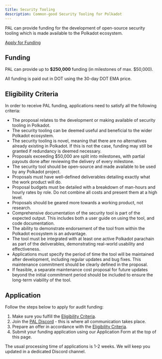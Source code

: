 ```yaml
---
title: Security Tooling
description: Common-good Security Tooling for Polkadot
---
```


PAL can provide funding for the development of open-source security tooling which is made available to the Polkadot ecosystem.

<div class="fundingButton">
  <a href="https://forms.gle/SvSG3dBkabirMsQ5A" target="_blank" class="button button--primary">
    <p class="innerButtonText"> Apply for Funding </p>
  </a>
</div>

## Funding
PAL can provide up to **$250,000** funding (in milestones of max. $50,000).

All funding is paid out in DOT using the 30-day DOT EMA price.

## Eligibility Criteria
In order to receive PAL funding, applications need to satisfy all the following criteria:

* The proposal relates to the development or making available of security tooling in Polkadot.
* The security tooling can be deemed useful and beneficial to the wider Polkadot ecosystem.
* The security tooling is novel, meaning that there are no alternatives already existing in Polkadot. If this is not the case, funding may still be granted if redundancy is deemed necessary.
* Proposals exceeding $50,000 are split into milestones, with partial payouts done after reviewing the delivery of every milestone.
* The security tool should be open-source and made available to be used by any Polkadot project.
* Proposals must have well-defined deliverables detailing exactly what the work product will do.
* Proposal budgets must be detailed with a breakdown of man-hours and hourly rates by role. Do not combine all costs and present them at a high level.
* Proposals should be geared more towards a working product, not research.
* Comprehensive documentation of the security tool is part of the expected output. This includes both a user guide on using the tool, and code documentation.
* The ability to demonstrate endorsement of the tool from within the Polkadot ecosystem is an advantage.
* The tool must be integrated with at least one active Polkadot parachain as part of the deliverables, demonstrating real-world usability and effectiveness.
* Applications must specify the period of time the tool will be maintained after development, including regular updates and bug fixes. This maintenance commitment should be clearly defined in the proposal.
* If feasible, a separate maintenance cost proposal for future updates beyond the initial commitment period should be included to ensure the long-term viability of the tool.

## Application
Follow the steps below to apply for audit funding:

1. Make sure you fulfill the [Eligibility Criteria](#eligibility-criteria).
2. Join the [PAL Discord](https://discord.gg/xDyGGcnCJw) - this is where all communication takes place.
3. Prepare an offer in accordance with the [Eligibility Criteria](#eligibility-criteria).
4. Submit your funding application using our Application Form at the top of this page.

The usual processing time of applications is 1-2 weeks. We will keep you updated in a dedicated Discord channel.
